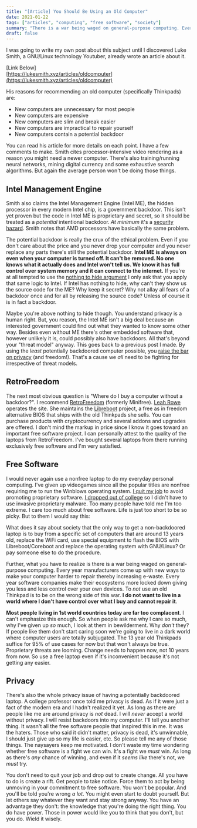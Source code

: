 ```yaml
---
title: "[Article] You Should Be Using an Old Computer"
date: 2021-01-22
tags: ["articles", "computing", "free software", "society"]
summary: "There is a war being waged on general-purpose computing. Every year manufacturers come up with new ways to make your computer harder to repair thereby increasing e-waste. Every year software companies make their ecosystems more locked down giving you less and less control over your own devices. To _not_ use an old Thinkpad is to be on the wrong side of this war."
draft: false
---
```

I was going to write my own post about this subject until I discovered Luke Smith, a GNU/Linux technology Youtuber, already wrote an article about it.

\[Link Below\]  
[https://lukesmith.xyz/articles/oldcomputer](https://lukesmith.xyz/articles/oldcomputer)

His reasons for recommending an old computer (specifically Thinkpads) are:

* New computers are unnecessary for most people
* New computers are expensive
* New computers are slim and break easier
* New computers are impractical to repair yourself
* New computers contain a potential backdoor

You can read his article for more details on each point. I have a few comments to make. Smith cites processor-intensive video rendering as a reason you might need a newer computer. There's also training/running neural networks, mining digital currency and some exhaustive search algorithms. But again the average person won't be doing those things.

## Intel Management Engine
Smith also claims the Intel Management Engine (Intel ME), the hidden processor in every modern Intel chip, is a government backdoor. This isn't yet proven but the code in Intel ME is proprietary and secret, so it should be treated as a _potential_ intentional backdoor. _At minimum_ it's a [security hazard](https://www.eff.org/deeplinks/2017/05/intels-management-engine-security-hazard-and-users-need-way-disable-it). Smith notes that AMD processors have basically the same problem.

The potential backdoor is really the crux of the ethical problem. Even if you don't care about the price and you never drop your computer and you never replace any parts there's still the potential backdoor. __Intel ME is always on even when your computer is turned off. It can't be removed. No one knows what it actually does and Intel won't tell us. We know it has full control over system memory and it can connect to the internet.__ If you're at all tempted to use the [nothing to hide argument](https://rationalwiki.org/wiki/Nothing_to_hide) I only ask that you apply that same logic to Intel. If Intel has nothing to hide, why can't they show us the source code for the ME? Why keep it secret? Why not allay all fears of a backdoor once and for all by releasing the source code? Unless of course it is in fact a backdoor.

Maybe you're above nothing to hide though. You understand privacy is a human right. But, you reason, the Intel ME isn't a big deal because an interested government could find out what they wanted to know some other way. Besides even without ME there's other embedded software that, however unlikely it is, could possibly also have backdoors. All that's beyond your "threat model" anyway. This goes back to a previous post I made. By using the _least_ potentially backdoored computer possible, you [raise the bar on privacy](/raising-the-bar-on-privacy) (and freedom!). That's a cause we _all_ need to be fighting for irrespective of threat models.

## RetroFreedom
The next most obvious question is "Where do I buy a computer without a backdoor?". I recommend [RetroFreedom](https://retrofreedom.com/) (formerly Minifree). [Leah Rowe](https://vimuser.org/) operates the site. She maintains the [Libreboot](https://libreboot.org/) project, a free as in freedom alternative BIOS that ships with the old Thinkpads she sells. You can purchase products with cryptocurrency and several addons and upgrades are offered. I don't mind the markup in price since I know it goes toward an important free software project. I can personally attest to the quality of the laptops from RetroFreedom. I've bought several laptops from there running exclusively free software and I'm very satisfied.

## Free Software
I would never again use a nonfree laptop to do my everyday personal computing. I've given up videogames since all the popular titles are nonfree requiring me to run the Winblows operating system. [I quit my job](/why-i-left-its) to avoid promoting proprietary software. [I dropped out of college](/the-tipping-point-rejecting-windows-zoom-lockdown-browser-and-the-lockdown-monitor) so I didn't have to use invasive proprietary malware. Too many people have told me I'm too extreme. I care too much about free software. Life is just too short to be so picky. But to them I would say this:

What does it say about society that the only way to get a non-backdoored laptop is to buy from a specific set of computers that are around 13 years old, replace the WiFi card, use special equipment to flash the BIOS with Libreboot/Coreboot and replace the operating system with GNU/Linux? Or pay someone else to do the procedure.

Further, what you have to realize is there is a war being waged on general-purpose computing. Every year manufacturers come up with new ways to make your computer harder to repair thereby increasing e-waste. Every year software companies make their ecosystems more locked down giving you less and less control over your own devices. To _not_ use an old Thinkpad is to be on the wrong side of this war. __I do not want to live in a world where I don't have control over what I buy and cannot repair it__.

__Most people living in 1st world countries today are far too complacent__. I can't emphasize this enough. So when people ask me why I care so much, why I've given up _so_ much, I look at them in bewilderment. Why _don't_ they? If people like them don't start caring soon we're going to live in a dark world where computer users are totally subjugated. The 13 year old Thinkpads suffice for 95% of use cases for now but that won't always be true. Proprietary threats are looming. Change needs to happen now, not 10 years from now. So use a free laptop even if it's inconvenient because it's not getting any easier.

## Privacy
There's also the whole privacy issue of having a potentially backdoored laptop. A college professor once told me privacy is dead. As if it were just a fact of the modern era and I hadn't realized it yet. As long as there are people like me are around privacy is _not_ dead. I will _never_ accept a world without privacy. I will resist backdoors into my computer. I'll tell you another thing. It wasn't all the free software people that inspired this in me. It was the haters. Those who said it didn't matter, privacy is dead, it's unwinnable, I should just give up so my life is easier, etc. So please tell me any of those things. The naysayers keep me motivated. I don't waste my time wondering whether free software is a fight we can win. It's a fight we _must_ win. As long as there's _any_ chance of winning, and even if it _seems like_ there's not, we _must_ try.

You don't need to quit your job and drop out to create change. All you have to do is create a rift. Get people to take notice. Force them to act by being unmoving in your commitment to free software. You won't be popular. And you'll be told you're wrong _a lot_. You might even start to doubt yourself. But let others say whatever they want and stay strong anyway. You have an advantage they don't: the knowledge that you're doing the right thing. You do have power. Those in power would like you to think that you don't, but you do. Wield it wisely.
